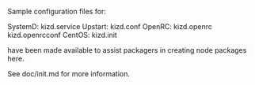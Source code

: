 Sample configuration files for:

SystemD: kizd.service
Upstart: kizd.conf
OpenRC:  kizd.openrc
         kizd.openrcconf
CentOS:  kizd.init

have been made available to assist packagers in creating node packages here.

See doc/init.md for more information.
